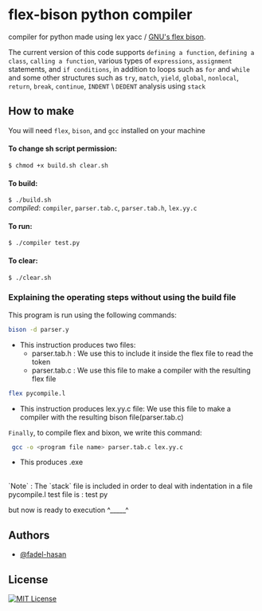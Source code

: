 # flex-bison python compiler

compiler for python made using lex yacc / [GNU's flex bison](https://www.gnu.org/software/bison/manual/).

The current version of this code supports `defining a function`, `defining a class`, `calling a function`, various types of `expressions`, `assignment` statements, and `if conditions`, in addition to loops such as `for` and `while` and some other structures such as `try`, `match`, `yield`, `global`, `nonlocal`, `return`, `break`, `continue`, `INDENT` \ `DEDENT` analysis using `stack`

## How to make
 You will need `flex`, `bison`, and `gcc` installed on your machine



#### To change sh script permission:
`$ chmod +x build.sh clear.sh`



#### To build:
`$ ./build.sh`
<br>
*compiled*: `compiler`, `parser.tab.c`, `parser.tab.h`, `lex.yy.c`




#### To run:
`$ ./compiler test.py`



#### To clear:
`$ ./clear.sh`


### Explaining the operating steps without using the build file

This program is run using the following commands:

```bash
bison -d parser.y 
```
- This instruction produces two files:
  - parser.tab.h : We use this to include it inside the flex file to read the token
  - parser.tab.c : We use this file to make a compiler with the resulting flex file

```bash
flex pycompile.l 
```
- This instruction produces lex.yy.c file: We use this file to make a compiler with the resulting bison file(parser.tab.c)

`Finally`, to compile flex and bixon, we write this command:

```bash
 gcc -o <program file name> parser.tab.c lex.yy.c
```
- This produces <name>.exe
<br>
`Note` : The `stack` file is included in order to deal with indentation in a file pycompile.l
test file is : test py

but now is ready to execution ^_____^

## Authors

- [@fadel-hasan](https://www.github.com/fadel-hasan)


## License

[![MIT License](https://img.shields.io/badge/License-MIT-green.svg)](https://choosealicense.com/licenses/mit/)
